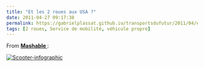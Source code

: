 ```yaml
---
title: "Et les 2 roues aux USA ?"
date: 2011-04-27 09:17:38
permalink: https://gabrielplassat.github.io/transportsdufutur/2011/04/et-les-2-roues-aux-usa.html
tags: [2 roues, Service de mobilité, véhicule propre]
---
```


<p>From <strong><a href="http://mashable.com/2011/04/26/scooters-environmental-infographic/" target="_blank">Mashable </a></strong>:</p> <p><a href="https://gabrielplassat.github.io/transportsdufutur/wp-content/uploads/sites/6/old/6a0120a66d2ad4970b01538e2641e6970b-pi.png"><img alt="Scooter-infographic" border="0" class="asset  asset-image at-xid-6a0120a66d2ad4970b01538e2641e6970b image-full" src="/wp-content/uploads/sites/6/old/6a0120a66d2ad4970b01538e2641e6970b-800wi.png" title="Scooter-infographic" /></a> </p>
